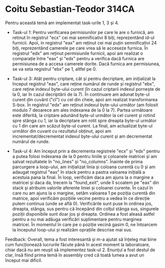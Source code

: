# Coitu Sebastian-Teodor 314CA

Pentru această temă am implementat task-urile 1, 3 și 4.

- Task-ul 1:
        Pentru verificarea permisiunilor pe care le are o furnică, am retinut în registrul
    "ecx" cei mai semnificativi 8 biți, reprezentând id-ul furnicii. Apoi, in registrul "eax"
    am reținut cei mai puțin semnificativi 24 biți, reprezentând camerele pe care vrea să le
    acceseze furnica. În registrul "edx" am reținut permisiunile furnicii, apoi am realizat o
    comparație între "eax" și "edx" pentru a verifica dacă furnica are permisiunea de a accesa
    camerele dorite. Dacă furnica are permisiunea, se va seta registrul "ebx" pe 1, altfel pe 0.

- Task-ul 3:
        Atât pentru criptare, cât și pentru decriptare, am inițializat la început registrul "eax",
    care reține numărul de runde și registrul "ebx", care reține indexul byte-ului curent (în
    cazul criptarii indexul pornește de la 0, iar în cazul decriptării de la 7). În continuare am 
    adunat byte-ul curent din cuvânt ("cl") cu cel din cheie, apoi am realizat transformarea 
    S-box. În registrul "edx" am reținut indexul byte-ului următor (am folosit modulo 7 deoarece
    am ales indexarea de la 0 la 7). Partea următoare este diferită, la criptare adunând byte-ul 
    următor la cel curent și rotind spre stânga cu 1, iar la decriptare am rotit spre dreapta 
    byte-ul următor cu 1 din care am scăzut byte-ul curent. La final, am actualizat byte-ul 
    următor din cuvant cu rezultatul obținut, apoi am incrementat/decrementat indexul byte-ului 
    curent și am decrementat numărul de runde.

- Task-ul 4:
        Am început prin a decrementa registrele "ecx" și "edx" pentru a putea folosi indexarea
    de la 0 pentru liniile și coloanele matricei și am salvat rezultatele în "no_lines" și
    "no_columns". Înainte de prima parcurgere a loop-ului, am inițializat linia și coloana curentă 
    cu 0 și am adaugat registrul "eax" în stack pentru a pastra valoarea inițială a acestuia pana 
    la final. În loop, verificăm daca am ajuns la o margine a matricei și daca da, trecem la 
    "found_exit", unde îl scoatem pe "eax" din stack și atribuim valorile aferente liniei și 
    coloanei curente. În cazul în care nu am ajuns la o margine, setăm valoarea 1 pe poziția 
    curentă din matrice, apoi verificăm pozițiile vecine pentru a vedea în ce direcție putem 
    continua (unde se află 0). Verificările sunt puse în ordinea jos, dreapta, stânga, sus pentru 
    că începând din colțul stânga sus, singurele poziții disponibile sunt doar jos și dreapta. 
    Ordinea a fost aleasă astfel pentru a nu mai adăuga verificări suplimentare pentru marginea 
    matricei. În momentul în care pe o poziție vecină gasim 0, ne întoarcem la începutul loop-ului 
    și realizăm oprațiile descrise mai sus.

Feedback:
        Overall, tema a fost interesantă și m-a ajutat să înțeleg mai bine cum funcționează 
    lucrurile făcute până în acest moment la laboratoare, chiar dacă nu am reușit să implementez 
    task-ul 2. Enunțul a fost destul de clar, însă fiind prima temă în assembly cred că toată
    lumea a avut un început mai dificil.